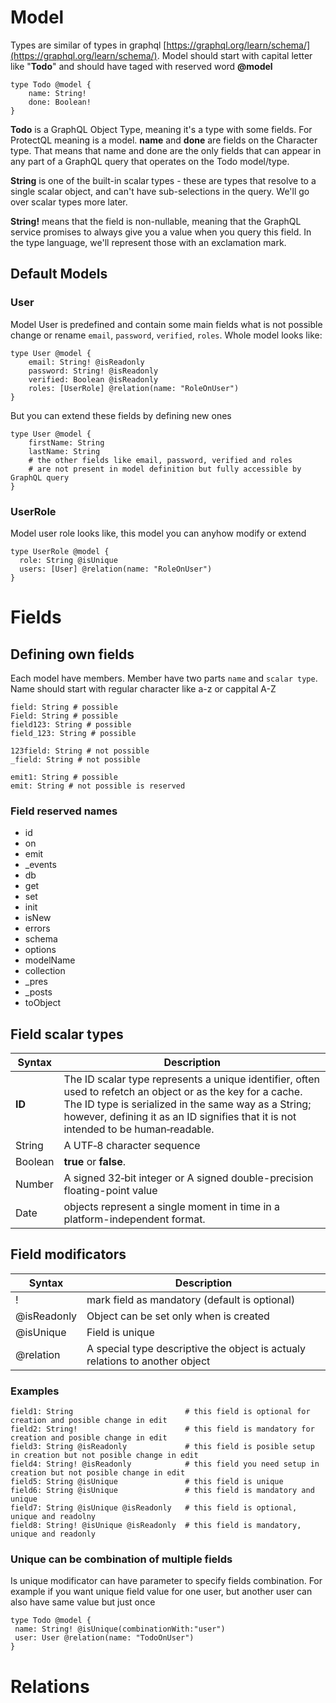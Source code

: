 

# Model

Types are similar of types in graphql [https://graphql.org/learn/schema/](https://graphql.org/learn/schema/). Model should start with capital letter like "__Todo__" and should have taged with reserved word __@model__

```
type Todo @model {
    name: String!
    done: Boolean!
}
```

 __Todo__ is a GraphQL Object Type, meaning it's a type with some fields. For ProtectQL meaning is a model.
__name__ and __done__ are fields on the Character type. That means that name and done are the only fields that can appear in any part of a GraphQL query that operates on the Todo model/type.

 __String__ is one of the built-in scalar types - these are types that resolve to a single scalar object, and can't have sub-selections in the query. We'll go over scalar types more later.

__String!__ means that the field is non-nullable, meaning that the GraphQL service promises to always give you a value when you query this field. In the type language, we'll represent those with an exclamation mark.

## Default Models

### User

Model User is predefined and contain some main fields what is not possible change or rename `email`, `password`, `verified`, `roles`. Whole model looks like:
```
type User @model {
    email: String! @isReadonly
    password: String! @isReadonly
    verified: Boolean @isReadonly
    roles: [UserRole] @relation(name: "RoleOnUser")
}
```

But you can extend these fields by defining new ones

```
type User @model {
    firstName: String
    lastName: String
    # the other fields like email, password, verified and roles
    # are not present in model definition but fully accessible by GraphQL query
}
```


### UserRole

Model user role looks like, this model you can anyhow modify or extend

```
type UserRole @model {
  role: String @isUnique
  users: [User] @relation(name: "RoleOnUser")
}
```

# Fields

## Defining own fields

Each model have members. Member have two parts `name` and `scalar type`. Name should start with regular character like a-z or cappital A-Z

```
field: String # possible
Field: String # possible
field123: String # possible
field_123: String # possible

123field: String # not possible
_field: String # not possible

emit1: String # possible
emit: String # not possible is reserved
```

### Field reserved names

- id
- on
- emit
- _events
- db
- get
- set
- init
- isNew
- errors
- schema
- options
- modelName
- collection
- _pres
- _posts
- toObject


## Field scalar types

| Syntax      | Description |
| ----------- | ----------- |
| __ID__      |  The ID scalar type represents a unique identifier, often used to refetch an object or as the key for a cache. The ID type is serialized in the same way as a String; however, defining it as an ID signifies that it is not intended to be human‐readable.       |
| String      | A UTF‐8 character sequence       |
| Boolean     | __true__ or __false__.        |
| Number     | A signed 32‐bit integer or A signed double-precision floating-point value        |
| Date     | objects represent a single moment in time in a platform-independent format.        |

## Field modificators

| Syntax      | Description |
| ----------- | ----------- |
| !     | mark field as mandatory (default is optional)       |
| @isReadonly      |  Object can be set only when is created       |
| @isUnique      | Field is unique       |
| @relation     | A special type descriptive the object is actualy relations to another object      |

### Examples

```
field1: String                         # this field is optional for creation and posible change in edit
field2: String!                        # this field is mandatory for creation and posible change in edit
field3: String @isReadonly             # this field is posible setup in creation but not posible change in edit
field4: String! @isReadonly            # this field you need setup in creation but not posible change in edit
field5: String @isUnique               # this field is unique
field6: String @isUnique               # this field is mandatory and unique
field7: String @isUnique @isReadonly   # this field is optional, unique and readolny
field8: String! @isUnique @isReadonly  # this field is mandatory, unique and readonly
```

### Unique can be combination of multiple fields

Is unique modificator can have parameter to specify fields combination. For example if you want unique field value for one user, but another user can also have same value but just once

```
type Todo @model {
 name: String! @isUnique(combinationWith:"user") 
 user: User @relation(name: "TodoOnUser")
}

```

# Relations
